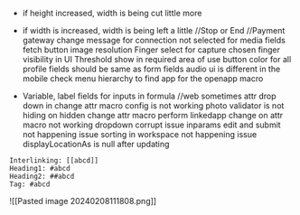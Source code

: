 - if height increased, width is being cut little more
- if width is increased, width is being left a little
//Stop or End
//Payment gateway
change message for connection not selected for media fields
fetch button
image resolution
Finger select for capture
chosen finger visibility in UI
Threshold show in required area of use
button color for all
profile fields should be same as form fields
audio ui is different in the mobile
check menu hierarchy to find app for the openapp macro

- Variable, label fields for inputs in formula
//web
sometimes attr drop down in change attr macro config is not working
photo validator is not hiding on hidden change attr macro perform
linkedapp change on attr macro not working
dropdown corrupt issue
inparams edit and submit not happening issue
sorting in workspace not happening issue
displayLocationAs is null after updating
```
Interlinking: [[abcd]]
Heading1: #abcd
Heading2: ##abcd
Tag: #abcd
```
![[Pasted image 20240208111808.png]]